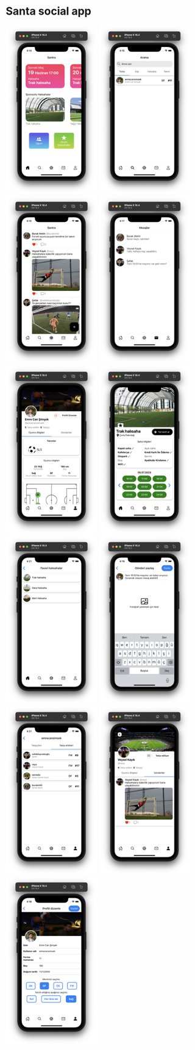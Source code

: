 # Santa social app

<p float="left">
  <img src="https://github.com/emrecsmsk/santra/blob/master/github/1.png?raw=true" width="240" />
  <img src="https://github.com/emrecsmsk/santra/blob/master/github/2.png?raw=true" width="240" />
  <img src="https://github.com/emrecsmsk/santra/blob/master/github/3.png?raw=true" width="240" /> 
  <img src="https://github.com/emrecsmsk/santra/blob/master/github/4.png?raw=true" width="240" />
  <img src="https://github.com/emrecsmsk/santra/blob/master/github/5.png?raw=true" width="240" />
  <img src="https://github.com/emrecsmsk/santra/blob/master/github/6.png?raw=true" width="240" />
  <img src="https://github.com/emrecsmsk/santra/blob/master/github/7.png?raw=true" width="240" />
  <img src="https://github.com/emrecsmsk/santra/blob/master/github/8.png?raw=true" width="240" />
  <img src="https://github.com/emrecsmsk/santra/blob/master/github/9.png?raw=true" width="240" />
  <img src="https://github.com/emrecsmsk/santra/blob/master/github/10.png?raw=true" width="240" />
  <img src="https://github.com/emrecsmsk/santra/blob/master/github/11.png?raw=true" width="240" />
</p>
